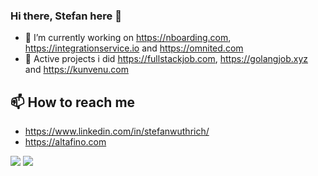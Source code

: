 ### Hi there, Stefan here 👋

- 🔭 I’m currently working on https://nboarding.com, https://integrationservice.io and https://omnited.com
- 🔭 Active projects i did https://fullstackjob.com, https://golangjob.xyz and https://kunvenu.com

## 📫 How to reach me
* https://www.linkedin.com/in/stefanwuthrich/
* https://altafino.com


![](https://github-readme-stats.vercel.app/api?username=stefanwuthrich&show_icons=true&theme=tokyonight&line_height=27)
![](https://github-readme-stats.vercel.app/api/top-langs/?username=stefanwuthrich&hide=css,java,html&theme=tokyonight)

<!--
**stefanwuthrich/stefanwuthrich** is a ✨ _special_ ✨ repository because its `README.md` (this file) appears on your GitHub profile.

Here are some ideas to get you started:

- 🔭 I’m currently working on ...
- 🌱 I’m currently learning ...
- 👯 I’m looking to collaborate on ...
- 🤔 I’m looking for help with ...
- 💬 Ask me about ...
- 📫 How to reach me: ...
- 😄 Pronouns: ...
- ⚡ Fun fact: ...
-->
